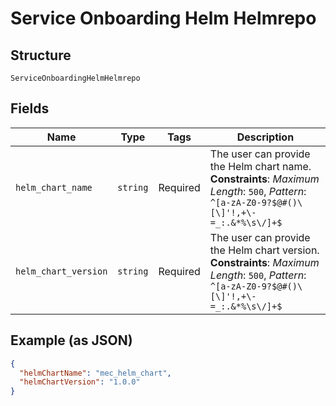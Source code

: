 
# Service Onboarding Helm Helmrepo

## Structure

`ServiceOnboardingHelmHelmrepo`

## Fields

| Name | Type | Tags | Description |
|  --- | --- | --- | --- |
| `helm_chart_name` | `string` | Required | The user can provide the Helm chart name.<br>**Constraints**: *Maximum Length*: `500`, *Pattern*: `^[a-zA-Z0-9?$@#()\[\]'!,+\-=_:.&*%\s\/]+$` |
| `helm_chart_version` | `string` | Required | The user can provide the Helm chart version.<br>**Constraints**: *Maximum Length*: `500`, *Pattern*: `^[a-zA-Z0-9?$@#()\[\]'!,+\-=_:.&*%\s\/]+$` |

## Example (as JSON)

```json
{
  "helmChartName": "mec_helm_chart",
  "helmChartVersion": "1.0.0"
}
```

